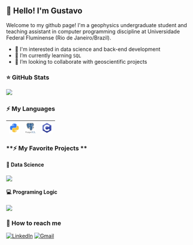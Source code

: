 ## **👋 Hello! I'm Gustavo**

Welcome to my github page! I'm a geophysics undergraduate student and teaching assistant in computer programming discipline at Universidade Federal Fluminense (Rio de Janeiro/Brazil). 

- 🔭 I'm interested in data science and back-end development
- 🌱 I’m currently learning ```SQL```
- 👯 I’m looking to collaborate with geoscientific projects

### **⭐ GitHub Stats**

<img src = "https://github-readme-stats.vercel.app/api?username=gdssouza&show_icons=true&theme=blue-green">

### **⚡ My Languages**

<code><img height="30" src="assets/python_icon.png"></code> | <code><img height="30" src="assets/sql_icon.png"></code> | <code><img height="30" src="assets/c_icon.png"></code>
--- | --- | ---

### **⚡ My Favorite Projects  **

#### **💾 Data Science**

<a href="https://github.com/gdssouza/vss-prediction">
  <img align="center" src="https://github-readme-stats.vercel.app/api/pin/?username=gdssouza&repo=vss-prediction" />
</a>

#### **💻 Programing Logic**

<a href="https://github.com/gdssouza/sorting-algorithms">
  <img align="center" src="https://github-readme-stats.vercel.app/api/pin/?username=gdssouza&repo=sorting-algorithms" />
</a>

### **👯 How to reach me**

[![LinkedIn](https://img.shields.io/badge/-linkedin-%230077B5.svg?&style=for-the-badge&logo=linkedin&logoColor=white)](https://www.linkedin.com/in/gdssouza/)
[![Gmail](https://img.shields.io/badge/-Gmail-c14438?style=for-the-badge&logo=Gmail&logoColor=white)](mailto:gdssouza@id.uff.br)

<!--
**gdssouza/gdssouza** is a ✨ _special_ ✨ repository because its `README.md` (this file) appears on your GitHub profile.

Here are some ideas to get you started:

- 🔭 I’m currently working on ...
- 🌱 I’m currently learning ...
- 👯 I’m looking to collaborate on ...
- 🤔 I’m looking for help with ...
- 💬 Ask me about ...
- 📫 How to reach me: ...
- 😄 Pronouns: ...
- ⚡ Fun fact: ...
-->

